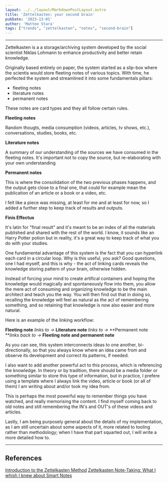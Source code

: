 ```yaml
---
layout: ../../layout/MarkdownPostLayout.astro
title: 'Zettelkasten: your second brain'
pubDate: '2023-13-01'
author: 'Matteo Stara'
tags: ["trends", "zettelkasten", "notes", "second-brain"]
---
```

---

Zettelkasten is a a storage/archiving system developed by the social scientist Niklas Lohmann to enhance productivity and better retain knowledge.

Originally based entirely on paper, the system started as a slip-box where the scientis would store fleeting notes of various topics.
With time, he perfected the system and streamlined it into some fundamentals pillars:

 - fleeting notes
 - literature notes
 - permanent notes

These notes are card types and they all follow certain rules.

**Fleeting notes**

Random thougts, media consumption (videos, articles, tv shows, etc.), conversations, studies, books, etc.

**Literature notes**

A summary of our understanding of the sources we have consumed in the fleeting notes. It's important not to copy the source, but re-elaborating with your own understanding

**Permanent notes**

This is where the consolidation of the two previous phases happens, and the output gets close to a final one, that could for example mean the publication of an article or a book or a video, etc.

I felt like a piece was missing, at least for me and at least for now, so I added a further step to keep track of results and outputs.

**Finis Effectus**

It's latin for "final result" and it's meant to be an index of all the materials published and shared with the rest of the world. I know, it sounds like an Harry Potter potion but in reality, it's a great way to keep track of what you do with your studies.

One fundamental advantage of this system is the fact that you can hyperlink each card in a circular loop. 
Why is this useful, you ask? 
Good questions, one I had myself, and this is why - the act of linking cards reveals the knowledge storing pattern of your brain, otherwise hidden. 

Instead of forcing your mind to create artifical containers and hoping the knowledge would magically and spontaneously flow into them, you allow the mere act of consuming and organizing knowledge to be the main architect and teach you the way.
You will then find out that in doing so, recalling the knowledge will feel as natural as the act of remembering something, and so retaining that knowledge is now also easier and more natural.

Here is an example of the linking workflow:

**Fleeting note** *links to ->* **Literature note** *links to ->* **Permanent note ***links back to ->* **Fleeting note and permanent note**

As you can see, this system interconnects ideas to one another, bi-directionally, so that you always know where an idea came from and observe its development and correct its patterns, if needed.

I also want to add another powerful act to this process, which is referencing the knowledge. In theory or by tradition, there should be a media folder or something similar to store this type of information, but in practice, I prefere using a template where I always link the video, article or book (or all of them) I am writing about and/or took my idea from.

This is perhaps the most powerful way to remember things you have watched, and really memorising the content. I find myself coming back to old notes and still remembering the IN's and OUT's of these videos and articles.

Lastly, I am being purposely general  about the details of my implementation, as I am still uncertain about some aspects of it, more related to tooling rather than methodology; when I have that part squarted out, I will write a more detailed how to.


---
## References
[Introduction to the Zettelkasten Method](https://zettelkasten.de/introduction/)
[Zettelkasten Note-Taking: What I whish I knew about Smart Notes](https://www.youtube.com/watch?v=yqKspwjXu18&t=479s)

